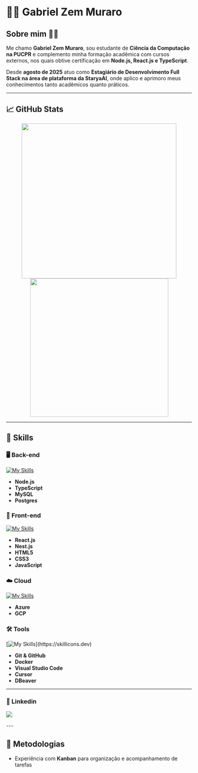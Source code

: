 # 👨‍💻 Gabriel Zem Muraro

## Sobre mim 🙋‍♂️
Me chamo **Gabriel Zem Muraro**, sou estudante de **Ciência da Computação na PUCPR** e complemento minha formação acadêmica com cursos externos, nos quais obtive certificação em **Node.js, React.js e TypeScript**.  

Desde **agosto de 2025** atuo como **Estagiário de Desenvolvimento Full Stack na área de plataforma da StaryaAI**, onde aplico e aprimoro meus conhecimentos tanto acadêmicos quanto práticos.  

---

## 📈 GitHub Stats

<div align="center">
  <img src="https://github-readme-stats.vercel.app/api?username=Gabriel-Zem-Muraro&theme=vue-dark&show_icons=true&hide_border=true&count_private=true" width="420"/>
  <img src="https://github-readme-stats.vercel.app/api/top-langs/?username=Gabriel-Zem-Muraro&theme=vue-dark&show_icons=true&hide_border=true&layout=compact" width="375"/>
</div>

---

## 🚀 Skills

### 🖥️ Back-end
[![My Skills](https://skillicons.dev/icons?i=nodejs,ts,mysql,postgres)](https://skillicons.dev)
- **Node.js**  
- **TypeScript**
- **MySQL**
- **Postgres**

### 🎨 Front-end
[![My Skills](https://skillicons.dev/icons?i=react,nestjs,html,css,js)](https://skillicons.dev)
- **React.js**  
- **Nest.js**  
- **HTML5**
- **CSS3**
- **JavaScript**

### ☁️ Cloud
[![My Skills](https://skillicons.dev/icons?i=azure,gcp)](https://skillicons.dev)
- **Azure**
- **GCP**

### 🛠️ Tools
[![My Skills](https://skillicons.dev/icons?i=git,github,docker,vscode,)](https://skillicons.dev)
- **Git & GitHub**  
- **Docker**  
- **Visual Studio Code**  
- **Cursor**  
- **DBeaver**

---
### 💼 Linkedin
<p align="left">
  <a href="https://www.linkedin.com/in/gabriel-zem-muraro-09432a270/">
    <img src="https://skillicons.dev/icons?i=linkedin" />
  </a>
</p>
---

## 📌 Metodologias
- Experiência com **Kanban** para organização e acompanhamento de tarefas  

